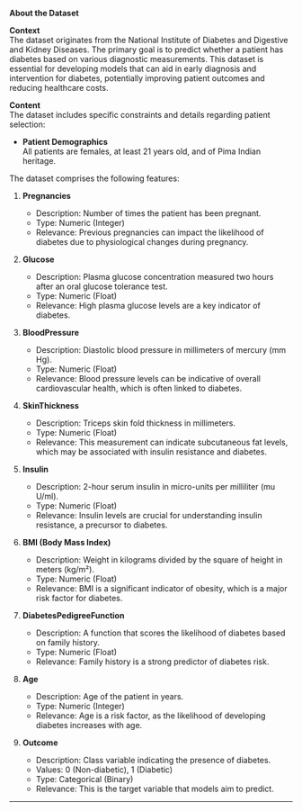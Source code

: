 
**About the Dataset**

**Context**  
The dataset originates from the National Institute of Diabetes and Digestive and Kidney Diseases. The primary goal is to predict whether a patient has diabetes based on various diagnostic measurements. This dataset is essential for developing models that can aid in early diagnosis and intervention for diabetes, potentially improving patient outcomes and reducing healthcare costs.

**Content**  
The dataset includes specific constraints and details regarding patient selection:

- **Patient Demographics**  
  All patients are females, at least 21 years old, and of Pima Indian heritage.

The dataset comprises the following features:

1. **Pregnancies**  
   - Description: Number of times the patient has been pregnant.  
   - Type: Numeric (Integer)  
   - Relevance: Previous pregnancies can impact the likelihood of diabetes due to physiological changes during pregnancy.

2. **Glucose**  
   - Description: Plasma glucose concentration measured two hours after an oral glucose tolerance test.  
   - Type: Numeric (Float)  
   - Relevance: High plasma glucose levels are a key indicator of diabetes.

3. **BloodPressure**  
   - Description: Diastolic blood pressure in millimeters of mercury (mm Hg).  
   - Type: Numeric (Float)  
   - Relevance: Blood pressure levels can be indicative of overall cardiovascular health, which is often linked to diabetes.

4. **SkinThickness**  
   - Description: Triceps skin fold thickness in millimeters.  
   - Type: Numeric (Float)  
   - Relevance: This measurement can indicate subcutaneous fat levels, which may be associated with insulin resistance and diabetes.

5. **Insulin**  
   - Description: 2-hour serum insulin in micro-units per milliliter (mu U/ml).  
   - Type: Numeric (Float)  
   - Relevance: Insulin levels are crucial for understanding insulin resistance, a precursor to diabetes.

6. **BMI (Body Mass Index)**  
   - Description: Weight in kilograms divided by the square of height in meters (kg/m²).  
   - Type: Numeric (Float)  
   - Relevance: BMI is a significant indicator of obesity, which is a major risk factor for diabetes.

7. **DiabetesPedigreeFunction**  
   - Description: A function that scores the likelihood of diabetes based on family history.  
   - Type: Numeric (Float)  
   - Relevance: Family history is a strong predictor of diabetes risk.

8. **Age**  
   - Description: Age of the patient in years.  
   - Type: Numeric (Integer)  
   - Relevance: Age is a risk factor, as the likelihood of developing diabetes increases with age.

9. **Outcome**  
   - Description: Class variable indicating the presence of diabetes.  
   - Values: 0 (Non-diabetic), 1 (Diabetic)  
   - Type: Categorical (Binary)  
   - Relevance: This is the target variable that models aim to predict.

---
